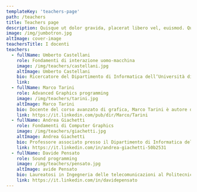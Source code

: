 ```yaml
---
templateKey: 'teachers-page'
path: /teachers
title: Teachers page
description: Quisque ut dolor gravida, placerat libero vel, euismod. Quo usque tandem abutere, Catilina, patientia nostra? Excepteur sint obcaecat cupiditat non proident culpa. Ut enim ad minim veniam, quis nostrud exercitation.
image: /img/jumbotron.jpg
altImage: cover-image
teachersTitle: I docenti
teachers:
  - fullName: Umberto Castellani
    role: Fondamenti di interazione uomo-macchina
    image: /img/teachers/castellani.jpg
    altImage: Umberto Castellani
    bio: Ricercatore del Dipartimento di Informatica dell‘Università di Verona. Direttore del master, i suo interessi di ricerca riguardano l’elaborazione di dati 3D, l’addestramento statistico e l’elaborazione di dati biomedicali.
    link:
  - fullName: Marco Tarini
    role: Advanced Graphics programming
    image: /img/teachers/tarini.jpg
    altImage: Marco Tarini
    bio: Docente del corso avanzato di grafica, Marco Tarini è autore di diversi paper a livello internazionale, in particolare nell’ambito del rendering real time e della grafica 3D in generale. E’ attualmente professore associato all’Università degli Studi
    link: https://it.linkedin.com/pub/dir/Marco/Tarini
  - fullName: Andrea Giachetti
    role: Fondamenti di Computer Graphics
    image: /img/teachers/giachetti.jpg
    altImage: Andrea Giachetti
    bio: Professore associato presso il Dipartimento di Informatica dell’Università di Verona ove è docente nei corsi di Grafica al Calcolatore,  Interazione Uomo-Macchina ed Analisi di Immagini e dati volumetrici. I suoi interessi di ricerca riguardano l’elaborazione di immagini e dati 3D.
    link: https://it.linkedin.com/in/andrea-giachetti-50b2531
  - fullName: Davide Pensato
    role: Sound programming
    image: /img/teachers/pensato.jpg
    altImage: avide Pensato
    bio: Laureatosi in Ingegneria delle telecomunicazioni al Politecnico di Milano, inizia l’avventura negli Studios milanesi di Ubisoft, con il ruolo di Audio Director. Collabora con i principali studi di sviluppo italiani, oltre che a progetti con clienti
    link: https://it.linkedin.com/in/davidepensato
---
```

